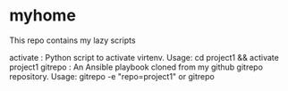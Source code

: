 # myhome

This repo contains my lazy scripts

activate : Python script to activate virtenv. Usage: cd project1 && activate project1
gitrepo  : An Ansible playbook cloned from my github gitrepo repository. Usage: gitrepo -e "repo=project1" or gitrepo 
